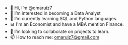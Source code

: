- 👋 Hi, I’m @omaruiz7
- 👀 I’m interested in becoming a Data Analyst
- 🌱 I’m currently learning SQL and Python languages.
- 📊 I'm an Economist and have a MBA mention Finance.
- 💞️ I’m looking to collaborate on projects to learn.
- 📫 How to reach me: omaruiz7@gmail.com

<!---
omaruiz7/omaruiz7 is a ✨ special ✨ repository because its `README.md` (this file) appears on your GitHub profile.
You can click the Preview link to take a look at your changes.
--->
